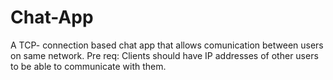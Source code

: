 # Chat-App
A TCP- connection based chat app that allows comunication between users on same network. 
Pre req: Clients should have IP addresses of other users to be able to communicate with them.
